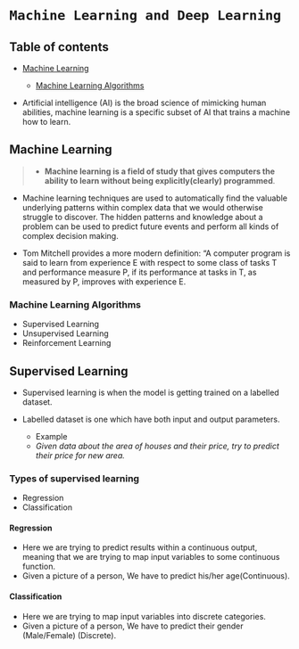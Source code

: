 # `Machine Learning and Deep Learning`

## Table of contents

* [Machine Learning](#machine-learning)
	* [Machine Learning Algorithms](#machine-learning-algorithms)

* Artificial intelligence (AI) is the broad science of mimicking human abilities, machine learning is a specific subset of AI that trains a machine how to learn.

## Machine Learning

> * **Machine learning is a field of study that gives computers the ability to learn without being explicitly(clearly) programmed**.
* Machine learning techniques are used to automatically find the valuable underlying patterns within complex data that we would otherwise struggle to discover. The hidden patterns and knowledge about a problem can be used to predict future events and perform all kinds of complex decision making.

* Tom Mitchell provides a more modern definition: “A computer program is said to learn from experience E with respect to some class of tasks T and performance measure P, if its performance at tasks in T, as measured by P, improves with experience E.


### Machine Learning Algorithms

* Supervised Learning 
* Unsupervised Learning
* Reinforcement Learning

## Supervised Learning

* Supervised learning is when the model is getting trained on a labelled dataset.
* Labelled dataset is one which have both input and output parameters.

	* Example
	* *Given data about the area of houses and their price, try to predict their price for new area.*

### Types of supervised learning
* Regression
* Classification

#### Regression
* Here we are trying to predict results within a continuous output, meaning that we are trying to map input variables to some continuous function.
* Given a picture of a person, We have to predict his/her age(Continuous).

#### Classification
* Here we are trying to map input variables into discrete categories. 
* Given a picture of a person, We have to predict their gender (Male/Female) (Discrete).




